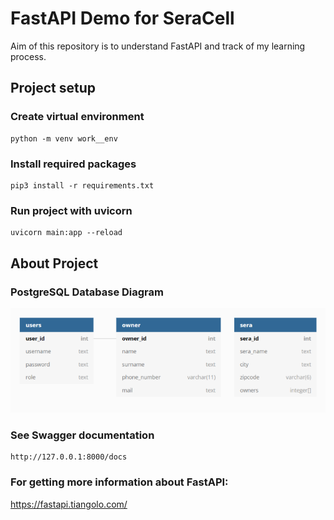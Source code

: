 # FastAPI Demo for SeraCell
Aim of this repository is to understand FastAPI and track of my learning process.

## Project setup

### Create virtual environment
```
python -m venv work__env 
```

### Install required packages
```
pip3 install -r requirements.txt
```

### Run project with uvicorn
```
uvicorn main:app --reload
```

## About Project

### PostgreSQL Database Diagram
![alt text](https://github.com/snnehir/Seracell-FastAPI/blob/master/db_diagram.png)

### See Swagger documentation
```
http://127.0.0.1:8000/docs
```

### For getting more information about FastAPI:
https://fastapi.tiangolo.com/



